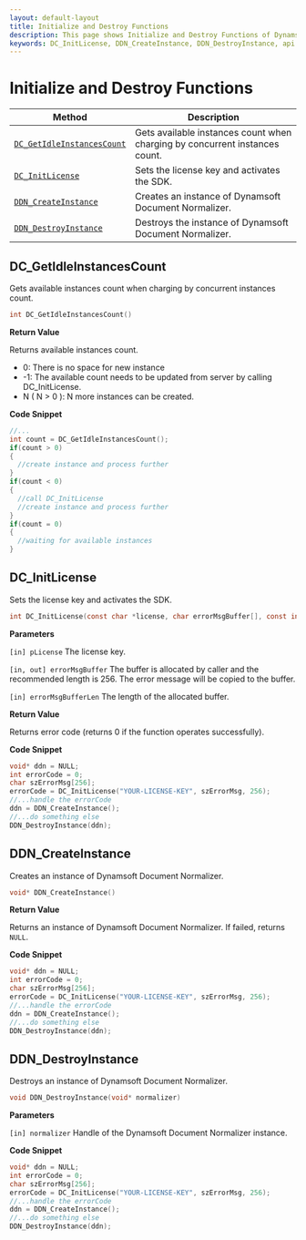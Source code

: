 ```yaml
---
layout: default-layout
title: Initialize and Destroy Functions
description: This page shows Initialize and Destroy Functions of Dynamsoft Document Normalizer SDK C Edition.
keywords: DC_InitLicense, DDN_CreateInstance, DDN_DestroyInstance, api reference, c
---
```


# Initialize and Destroy Functions

| Method               | Description |
|----------------------|-------------|
| [`DC_GetIdleInstancesCount`](#dc_getidleinstancescount) | Gets available instances count when charging by concurrent instances count. |
| [`DC_InitLicense`](#dc_initlicense) | Sets the license key and activates the SDK. |
| [`DDN_CreateInstance`](#ddn_createinstance) | Creates an instance of Dynamsoft Document Normalizer. |
| [`DDN_DestroyInstance`](#ddn_destroyinstance) | Destroys the instance of Dynamsoft Document Normalizer. |

## DC_GetIdleInstancesCount

Gets available instances count when charging by concurrent instances count.

```c
int DC_GetIdleInstancesCount()
```

**Return Value**

Returns available instances count.

- 0: There is no space for new instance  
- -1: The available count needs to be updated from server by calling DC_InitLicense.
- N ( N > 0 ): N more instances can be created.

**Code Snippet**

```c
//...
int count = DC_GetIdleInstancesCount();
if(count > 0)
{
  //create instance and process further
}
if(count < 0)
{
  //call DC_InitLicense
  //create instance and process further
}
if(count = 0)
{
  //waiting for available instances 
}
```

## DC_InitLicense

Sets the license key and activates the SDK.

```c
int DC_InitLicense(const char *license, char errorMsgBuffer[], const int errorMsgBufferLen) 
```

**Parameters**

`[in] pLicense` The license key.

`[in, out] errorMsgBuffer` The buffer is allocated by caller and the recommended length is 256. The error message will be copied to the buffer.

`[in] errorMsgBufferLen` The length of the allocated buffer.

**Return Value**

Returns error code (returns 0 if the function operates successfully).

**Code Snippet**

```c
void* ddn = NULL;
int errorCode = 0;
char szErrorMsg[256];
errorCode = DC_InitLicense("YOUR-LICENSE-KEY", szErrorMsg, 256);
//...handle the errorCode
ddn = DDN_CreateInstance();
//...do something else
DDN_DestroyInstance(ddn);
```

## DDN_CreateInstance

Creates an instance of Dynamsoft Document Normalizer.

```c
void* DDN_CreateInstance()
```

**Return Value**

Returns an instance of Dynamsoft Document Normalizer. If failed, returns `NULL`.

**Code Snippet**

```c
void* ddn = NULL;
int errorCode = 0;
char szErrorMsg[256];
errorCode = DC_InitLicense("YOUR-LICENSE-KEY", szErrorMsg, 256);
//...handle the errorCode
ddn = DDN_CreateInstance();
//...do something else
DDN_DestroyInstance(ddn);
```

## DDN_DestroyInstance

Destroys an instance of Dynamsoft Document Normalizer.

```c
void DDN_DestroyInstance(void* normalizer)
```

**Parameters**

`[in] normalizer` Handle of the Dynamsoft Document Normalizer instance.

**Code Snippet**

```c
void* ddn = NULL;
int errorCode = 0;
char szErrorMsg[256];
errorCode = DC_InitLicense("YOUR-LICENSE-KEY", szErrorMsg, 256);
//...handle the errorCode
ddn = DDN_CreateInstance();
//...do something else
DDN_DestroyInstance(ddn);
```
